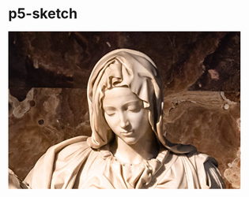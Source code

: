 # p5-sketch

 ![image]( https://github.com/zooofzane/p5-sketch/blob/16c1c4e391e076b230e4b3cfc6c0fee04dcdb43c/comp%20form%202021%20spring/pixel%20Maria%20statue/60.jpg)
